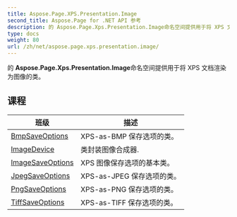 ```yaml
---
title: Aspose.Page.XPS.Presentation.Image
second_title: Aspose.Page for .NET API 参考
description: 的 Aspose.Page.Xps.Presentation.Image命名空间提供用于将 XPS 文档渲染为图像的类
type: docs
weight: 80
url: /zh/net/aspose.page.xps.presentation.image/
---
```

的 **Aspose.Page.Xps.Presentation.Image**命名空间提供用于将 XPS 文档渲染为图像的类。

## 课程

| 班级 | 描述 |
| --- | --- |
| [BmpSaveOptions](./bmpsaveoptions/) | XPS-as-BMP 保存选项的类。 |
| [ImageDevice](./imagedevice/) | 类封装图像合成器. |
| [ImageSaveOptions](./imagesaveoptions/) | XPS 图像保存选项的基本类。 |
| [JpegSaveOptions](./jpegsaveoptions/) | XPS-as-JPEG 保存选项的类。 |
| [PngSaveOptions](./pngsaveoptions/) | XPS-as-PNG 保存选项的类。 |
| [TiffSaveOptions](./tiffsaveoptions/) | XPS-as-TIFF 保存选项的类。 |


